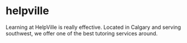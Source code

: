 # helpville
Learning at HelpVille is really effective. Located in Calgary and serving southwest, we offer one of the best tutoring services around.
